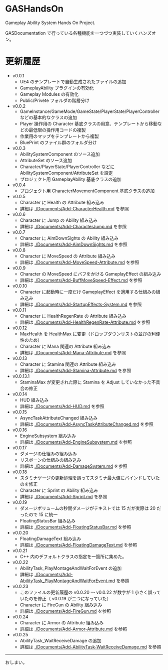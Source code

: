 # GASHandsOn
Gameplay Ability System Hands On Project.

GASDocumentation で行っている各種機能を一つづつ実装していくハンズオン。


# 更新履歴

* v0.0.1
	* UE4 のテンプレートで自動生成されたファイルの追加
	* GameplayAbility プラグインの有効化
	* Gameplay Modules の有効化
	* Public/Privete フォルダの階層分け
* v0.0.2
	* GameInstance/GameMode/GameState/PlayerState/PlayerController などの基本的なクラスの追加
	* Player 操作用の Character 基底クラスの用意、テンプレートから移動などの最低限の操作用コードの複製
	* 作業用のマップをテンプレートから複製
	* BluePrint のファイル群のフォルダ分け
* v0.0.3
	* AbilitySystemComponent のソース追加
	* AttributeSet のソース追加
	* Character/PlayerState/PlayerController などに AbilitySystemComponent/AttributeSet を設定
	* プロジェクト用 GameplayAbility 基底クラスの追加
* v0.0.4
	* プロジェクト用 CharacterMovementComponent 基底クラスの追加
* v0.0.5
	* Character に Health の Attribute 組み込み
	* 詳細は [./Documents/Add-CharacterHealth.md](./Documents/Add-CharacterHealth.md) を参照
* v0.0.6
	* Character に Jump の Ability 組み込み
	* 詳細は [./Documents/Add-CharacterJump.md](./Documents/Add-CharacterJump.md) を参照
* v0.0.7
	* Character に AimDownSights の Ability 組み込み
	* 詳細は [./Documents/Add-AimDownSights.md](./Documents/Add-AimDownSights.md) を参照
* v0.0.8
	* Character に MoveSpeed の Attribute 組み込み
	* 詳細は [./Documents/Add-MoveSpeed-Attribute.md](./Documents/Add-MoveSpeed-Attribute.md) を参照
* v0.0.9
	* Character の MoveSpeed にバフをかける GameplayEffect の組み込み
	* 詳細は [./Documents/Add-BuffMoveSpeed-Effect.md](./Documents/Add-BuffMoveSpeed-Effect.md) を参照
* v0.0.10
	* Character に起動時に一度だけ GameplayEffect を適用する仕組みの組み込み
	* 詳細は [./Documents/Add-StartupEffects-System.md](./Documents/Add-StartupEffects-System.md) を参照
* v0.0.11
	* Character に HealthRegenRate の Attribute 組み込み
	* 詳細は [./Documents/Add-HealthRegenRate-Attribute.md](./Documents/Add-HealthRegenRate-Attribute.md) を参照
* v0.0.12
	* MaxHealth を HealthMax に変更（ドロップダウンリストの並びの利便性のため）
	* Character に Mana 関連の Attribute 組み込み
	* 詳細は [./Documents/Add-Mana-Attribute.md](./Documents/Add-Mana-Attribute.md) を参照
* v0.0.13
	* Character に Stamina 関連の Attribute 組み込み
	* 詳細は [./Documents/Add-Stamina-Attribute.md](./Documents/Add-Stamina-Attribute.md) を参照
* v0.0.13.1
	* StaminaMax が変更された際に Stamina を Adjust していなかった不具合の修正
* v0.0.14
	* HUD 組み込み
	* 詳細は [./Documents/Add-HUD.md](./Documents/Add-HUD.md) を参照
* v0.0.15
	* AsyncTaskAttributeChanged 組み込み
	* 詳細は [./Documents/Add-AsyncTaskAttributeChanged.md](./Documents/Add-AsyncTaskAttributeChanged.md) を参照
* v0.0.16
	* EngineSubsystem 組み込み
	* 詳細は [./Documents/Add-EngineSubsystem.md](./Documents/Add-EngineSubsystem.md) を参照
* v0.0.17
	* ダメージの仕組みの組み込み
	* リスポーンの仕組みの組み込み
	* 詳細は [./Documents/Add-DamageSystem.md](./Documents/Add-DamageSystem.md) を参照
* v0.0.18
	* スタミナゲージの更新処理を誤ってスタミナ最大値にバインドしていたのを修正
	* Character に Sprint の Ability 組み込み
	* 詳細は [./Documents/Add-Sprint.md](./Documents/Add-Sprint.md) を参照
* v0.0.19
	* ダメージボリュームの秒間ダメージがテキストでは 15 だが実際は 20 だったので 15 に統一
	* FloatingStatusBar 組み込み
	* 詳細は [./Documents/Add-FloatingStatusBar.md](./Documents/Add-FloatingStatusBar.md) を参照
* v0.0.20
	* FloatingDamageText 組み込み
	* 詳細は [./Documents/Add-FloatingDamageText.md](./Documents/Add-FloatingDamageText.md) を参照
* v0.0.21
	* C++ 内のデフォルトクラスの指定を一箇所に集めた。
* v0.0.22
	* AbilityTask_PlayMontageAndWaitForEvent の追加
	* 詳細は [./Documents/Add-AbilityTask_PlayMontageAndWaitForEvent.md](./Documents/Add-AbilityTask_PlayMontageAndWaitForEvent.md) を参照
* v0.0.23
	* このファイルの更新履歴の v0.0.20 ～ v0.0.22 が数字が 1 小さく誤っていたのを修正（ v0.0.19 が二つになっていた）
	* Character に FireGun の Ability 組み込み
	* 詳細は [./Documents/Add-FireGun.md](./Documents/Add-FireGun.md) を参照
* v0.0.24
	* Character に Armor の Attribute 組み込み
	* 詳細は [./Documents/Add-Armor-Attribute.md](./Documents/Add-Armor-Attribute.md) を参照
* v0.0.25
	* AbilityTask_WaitReceiveDamage の追加
	* 詳細は [./Documents/Add-AbilityTask-WaitReceiveDamage.md](./Documents/Add-AbilityTask-WaitReceiveDamage.md) を参照


-----
おしまい。
